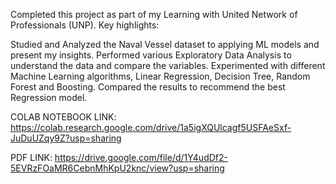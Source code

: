 Completed this project as part of my Learning with United Network of Professionals (UNP). Key highlights:

Studied and Analyzed the Naval Vessel dataset to applying ML models and present my insights. Performed various Exploratory Data Analysis to understand the data and compare the variables. Experimented with different Machine Learning algorithms, Linear Regression, Decision Tree, Random Forest and Boosting. Compared the results to recommend the best Regression model.

COLAB NOTEBOOK LINK: https://colab.research.google.com/drive/1a5igXQUlcagf5USFAeSxf-JuDuUZqy9Z?usp=sharing

PDF LINK: https://drive.google.com/file/d/1Y4udDf2-5EVRzFOaMR6CebnMhKpU2knc/view?usp=sharing

